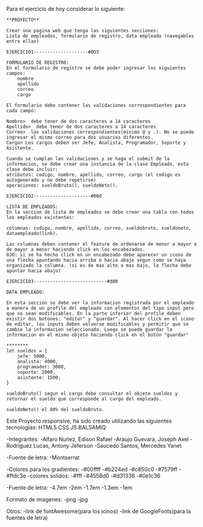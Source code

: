 Para el ejercicio de hoy considerar lo siguiente:

    **PROYECTO**

    Crear una pagina web que tenga las siguientes secciones:
    Lista de empleados, formulario de registro, data empleado (navegables entre ellas)

    EJERCICIO1--------------------#0D3

    FORMULARIO DE REGISTRO:
    En el formulario de registro se debe poder ingresar los siguientes campos:
        nombre
        apellido
        correo
        cargo

    El formulario debe contener las validaciones correspondientes para cada campo:

    Nombre>  debe tener de dos caracteres a 14 caracteres
    Apellido>  debe tener de dos caracteres a 14 caracteres
    Correo>  las validaciones correspondientes(minimo @ y .). No se puede ingresar el mismo correo para dos usuarios diferentes.
    Cargo> Los cargos deben ser Jefe, Analista, Programador, Soporte y Asistente.

    Cuando se cumplan las validaciones y se haga el submit de la informacion, se debe crear una instancia de la clase Empleado, esta clase debe incluir:
    atributos: codigo, nombre, apellido, correo, cargo (el codigo es autogenerado y no debe repetirse)
    operaciones: sueldoBruto(), sueldoNeto().

    EJERCICIO2---------------------#00d

    LISTA DE EMPLEADOS:
    En la seccion de lista de empleados se debe crear una tabla con todos los empleados existentes:

    columnas: codigo, nombre, apellido, correo, sueldobruto, sueldoneto, dataempleado(link).

    Las columnas deben contener el feature de ordenarse de menor a mayor o de mayor a menor haciendo click en los encabezados.
    OJO: si se ha hecho click en un encabezado debe aparecer un icono de una flecha apuntando hacia arriba o hacia abajo segun como se haya organizado la columna. (si es de mas alto a mas bajo, la flecha debe apuntar hacia abajo)

    EJERCICIO3---------------------------#d00

    DATA EMPLEADO:

    En esta seccion se debe ver la informacion registrada por el empleado a manera de un profile del empleado con elementos del tipo input pero que no sean modificables. En la parte inferior del profile deben existir dos botones: "editar" y "guardar". Al hacer click en el icono de editar, los inputs deben volverse modificables y permitir que se cambie la informacion seleccionada. Luego se puede guardar la informacion en el mismo objeto haciendo click en el boton "guardar"

    ********
    let sueldos = {
        jefe: 5000,
        analista: 4000,
        programador: 3000,
        soporte: 2000,
        asistente: 1500,
    }

    sueldoBruto() segun el cargo debe consultar el objeto sueldos y retornar el sueldo que corresponde al cargo del empleado.

    sueldoNeto() el 80% del sueldoBruto.



Este Proyecto responsive, ha sido creado utilizando las siguientes tecnologias: HTML5 CSS JS BALSAMIQ

-Integrantes:
-Alfaro Nuñez, Edison Rafael
-Araujo Guevara, Joseph Axel
-Rodriguez Lucas, Antony Jeferson
-Saucedo Santos, Mercedes Yanet


-Fuente de letra:
-Montserrat

-Colores para los gradientes:
-#00ffff
-#b224ed
-#c850c0
-#7579ff
-#ffdc3e
-colores solidos:
-#fff
-#4558d0
-#d31336
-#0e1c36

-Fuente de letra:
-4.7em
-2em
-1.7em
-1.3em
-1em

Formato de imagenes:
-png
-jpg

Otros:
-link de fontAwesome(para los icinos)
-link de GoogleFonts(para la fuentes de letra)
